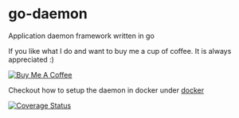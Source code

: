 # go-daemon
Application daemon framework written in go


If you like what I do and want to buy me a cup of coffee. It is always appreciated :)

<a href="https://www.buymeacoffee.com/ij1qXRM6E" target="_blank"><img src="https://www.buymeacoffee.com/assets/img/custom_images/orange_img.png" alt="Buy Me A Coffee" style="height: auto !important;width: auto !important;" ></a>

Checkout how to setup the daemon in docker under [docker](docker)

[![Coverage Status](https://img.shields.io/coveralls/helto4real/go-daemon/master.svg)](https://coveralls.io/github/helto4real/go-daemon)
